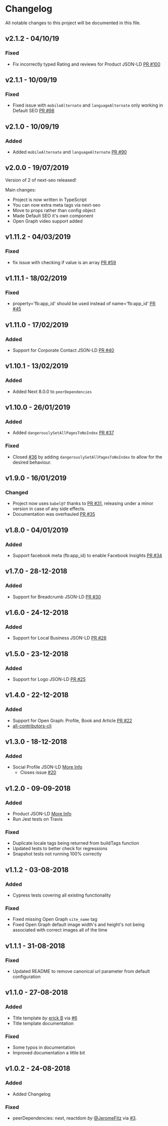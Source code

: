 # Changelog

All notable changes to this project will be documented in this file.

## v2.1.2 - 04/10/19

### Fixed

- Fix incorrectly typed Rating and reviews for Product JSON-LD [PR #100](https://github.com/garmeeh/next-seo/pull/100)

## v2.1.1 - 10/09/19

### Fixed

- Fixed issue with `mobileAlternate` and `languageAlternate` only working in Default SEO [PR #98](https://github.com/garmeeh/next-seo/pull/98)

## v2.1.0 - 10/09/19

### Added

- Added `mobileAlternate` and `languageAlternate` [PR #90](https://github.com/garmeeh/next-seo/pull/90)

## v2.0.0 - 19/07/2019

Version of 2 of next-seo released!

Main changes:

- Project is now written in TypeScript
- You can now extra meta tags via next-seo
- Move to props rather than config object
- Made Default SEO it's own component
- Open Graph video support added

## v1.11.2 - 04/03/2019

### Fixed

- fix issue with checking if value is an array [PR #59](https://github.com/garmeeh/next-seo/pull/59)

## v1.11.1 - 18/02/2019

### Fixed

- property='fb:app_id' should be used instead of name='fb:app_id' [PR #45](https://github.com/garmeeh/next-seo/pull/45)

## v1.11.0 - 17/02/2019

### Added

- Support for Corporate Contact JSON-LD [PR #40](https://github.com/garmeeh/next-seo/pull/40)

## v1.10.1 - 13/02/2019

### Added

- Added Next 8.0.0 to `peerDependencies`

## v1.10.0 - 26/01/2019

### Added

- Added `dangerouslySetAllPagesToNoIndex` [PR #37](https://github.com/garmeeh/next-seo/pull/37)

### Fixed

- Closed [#36](https://github.com/garmeeh/next-seo/issues/36) by adding `dangerouslySetAllPagesToNoIndex` to allow for the desired behaviour.

## v1.9.0 - 16/01/2019

### Changed

- Project now uses `babel@7` thanks to [PR #31](https://github.com/garmeeh/next-seo/pull/31), releasing under a minor version in case of any side effects.
- Documentation was overhauled [PR #35](https://github.com/garmeeh/next-seo/pull/35)

## v1.8.0 - 04/01/2019

### Added

- Support facebook meta (fb:app_id) to enable Facebook Insights [PR #34](https://github.com/garmeeh/next-seo/pull/34)

## v1.7.0 - 28-12-2018

### Added

- Support for Breadcrumb JSON-LD [PR #30](https://github.com/garmeeh/next-seo/pull/30)

## v1.6.0 - 24-12-2018

### Added

- Support for Local Business JSON-LD [PR #26](https://github.com/garmeeh/next-seo/pull/26)

## v1.5.0 - 23-12-2018

### Added

- Support for Logo JSON-LD [PR #25](https://github.com/garmeeh/next-seo/pull/25)

## v1.4.0 - 22-12-2018

### Added

- Support for Open Graph: Profile, Book and Article [PR #22](https://github.com/garmeeh/next-seo/pull/22)
- [all-contributors-cli](https://www.npmjs.com/package/all-contributors-cli)

## v1.3.0 - 18-12-2018

### Added

- Social Profile JSON-LD [More Info](https://developers.google.com/search/docs/data-types/social-profile)
  - Closes issue [#20](https://github.com/garmeeh/next-seo/issues/20)

## v1.2.0 - 09-09-2018

### Added

- Product JSON-LD [More Info](https://developers.google.com/search/docs/data-types/product)
- Run Jest tests on Travis

### Fixed

- Duplicate locale tags being returned from buildTags function
- Updated tests to better check for regressions
- Snapshot tests not running 100% correctly

## v1.1.2 - 03-08-2018

### Added

- Cypress tests covering all existing functionality

### Fixed

- Fixed missing Open Graph `site_name` tag
- Fixed Open Graph default image width's and height's not being associated with correct images all of the time

## v1.1.1 - 31-08-2018

### Fixed

- Updated README to remove canonical url parameter from default configuration

## v1.1.0 - 27-08-2018

### Added

- Title template _by_ [erick B](https://github.com/erickeno) via [#6](https://github.com/garmeeh/next-seo/pull/6)
- Title template documentation

### Fixed

- Some typos in documentation
- Improved documentation a little bit

## v1.0.2 - 24-08-2018

### Added

- Added Changelog

### Fixed

- peerDependencies: next, reactdom _by_ [@JeromeFitz](https://github.com/JeromeFitz) via [#3](https://github.com/garmeeh/next-seo/pull/3).
